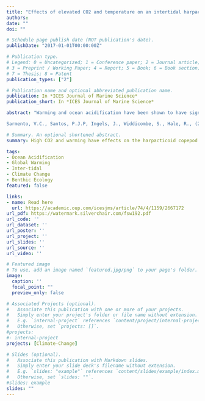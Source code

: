 ```yaml
---
title: "Effects of elevated CO2 and temperature on an intertidal harpacticoid copepod community"
authors:
date: ""
doi: ""

# Schedule page publish date (NOT publication's date).
publishDate: "2017-01-01T00:00:00Z"

# Publication type.
# Legend: 0 = Uncategorized; 1 = Conference paper; 2 = Journal article;
# 3 = Preprint / Working Paper; 4 = Report; 5 = Book; 6 = Book section;
# 7 = Thesis; 8 = Patent
publication_types: ["2"]

# Publication name and optional abbreviated publication name.
publication: In *ICES Journal of Marine Science*
publication_short: In *ICES Journal of Marine Science*

abstract: "Warming and ocean acidification have been shown to have significant impacts on marine organisms. However, none studies have addressed the impact of these two stressors on harpacticoid copepod community structure. A mesocosm experiment was conducted to assess the potential interactive impact of different levels of elevated CO2 and temperature on an intertidal harpacticoid copepod community. Artificial substrate units (ASUs) colonized by meiofauna from the extreme low intertidal zone were exposed to eight experimental treatments (four pH levels: 8.0, 7.7, 7.3 and 6.7, crossed with two temperature levels: 12 and 16 C). After 60 days exposure communities were significantly affected by both stressors. The dominant harpacticoid species were mainly affected at treatments held at pH 6.7, but with divergent biological response patterns. At pH 6.7 Tisbe sp and Ectinosoma sp2 exhibited important density reductions, while considerable density increases were observed for Amphiascus longarticulatus and Amphiascoides golikovi. This study has demonstrated that elevated levels of CO2 and ocean warming may have substantial effects on the structure of harpacticoid communities. Importantly, the increase in malformations observed at pH 6.7 indicated that we need to consider sub-lethal effects that could have consequences for populations after long periods of exposure.

Sarmento, V.C., Santos, P.J.P, Ingels, J., Widdicombe, S., Hale, R., (2017) Effects of elevated CO2 and temperature on an intertidal harpacticoid copepod community..ICES Journal of Marine Science 74:1159-1169."

# Summary. An optional shortened abstract.
summary: High CO2 and warming have effects on the harpacticoid copepod community structure. Communities weer affected by both stressors with species malformations observed at pH 6.7. Sub-lethal effects could have consequences for populations in the long-term.

tags:
- Ocean Acidification
- Global Warming
- Inter-tidal
- Climate Change
- Benthic Ecology
featured: false

links:
- name: Read here
  url: https://academic.oup.com/icesjms/article/74/4/1159/2667172
url_pdf: https://watermark.silverchair.com/fsw192.pdf
url_code: ''
url_dataset: ''
url_poster: ''
url_project: ''
url_slides: ''
url_source: ''
url_video: ''

# Featured image
# To use, add an image named `featured.jpg/png` to your page's folder. 
image:
  caption: ''
  focal_point: ""
  preview_only: false

# Associated Projects (optional).
#   Associate this publication with one or more of your projects.
#   Simply enter your project's folder or file name without extension.
#   E.g. `internal-project` references `content/project/internal-project/index.md`.
#   Otherwise, set `projects: []`.
#projects:
#- internal-project
projects: [Climate-Change]

# Slides (optional).
#   Associate this publication with Markdown slides.
#   Simply enter your slide deck's filename without extension.
#   E.g. `slides: "example"` references `content/slides/example/index.md`.
#   Otherwise, set `slides: ""`.
#slides: example
slides: ""
---
```

